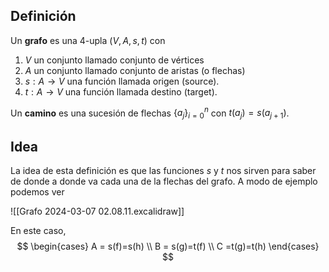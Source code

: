 
## Definición

Un **grafo** es una $4$-upla $(V,A,s,t)$ con
1. $V$ un conjunto llamado conjunto de vértices
2. $A$ un conjunto llamado conjunto de aristas (o flechas)
3. $s:A\to V$ una función llamada origen (source).
4. $t:A\to V$ una función llamada destino (target).

Un **camino** es una sucesión de flechas $\{ a_{j} \}_{i=0}^{n}$ con $t(a_{j})=s(a_{j+1})$.
## Idea

La idea de esta definición es que las funciones $s$ y $t$ nos sirven para saber de donde a donde va cada una de la flechas del grafo. A modo de ejemplo podemos ver

![[Grafo 2024-03-07 02.08.11.excalidraw]]

En este caso,
$$
\begin{cases}
A = s(f)=s(h) \\
B = s(g)=t(f)  \\
C =t(g)=t(h)
\end{cases}
$$